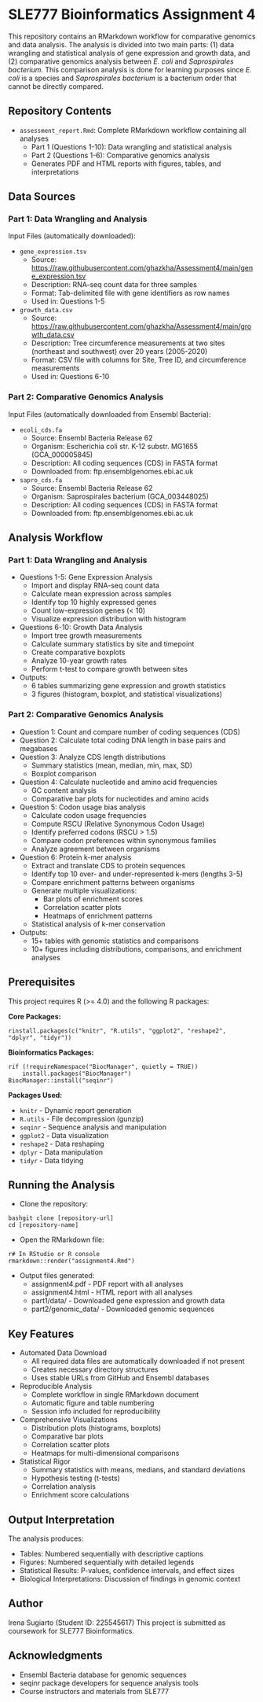 # SLE777 Bioinformatics Assignment 4
This repository contains an RMarkdown workflow for comparative genomics and data analysis. The analysis is divided into two main parts: (1) data wrangling and statistical analysis of gene expression and growth data, and (2) comparative genomics analysis between *E. coli* and *Saprospirales bacterium*. This comparison analysis is done for learning purposes since *E. coli* is a species and *Saprospirales bacterium* is a bacterium order that cannot be directly compared.

## Repository Contents
- `assessment_report.Rmd`: Complete RMarkdown workflow containing all analyses
  - Part 1 (Questions 1-10): Data wrangling and statistical analysis
  - Part 2 (Questions 1-6): Comparative genomics analysis
  - Generates PDF and HTML reports with figures, tables, and interpretations

## Data Sources
### Part 1: Data Wrangling and Analysis
Input Files (automatically downloaded): 
- `gene_expression.tsv`
  - Source: https://raw.githubusercontent.com/ghazkha/Assessment4/main/gene_expression.tsv
  - Description: RNA-seq count data for three samples
  - Format: Tab-delimited file with gene identifiers as row names
  - Used in: Questions 1-5
- `growth_data.csv`
  - Source: https://raw.githubusercontent.com/ghazkha/Assessment4/main/growth_data.csv
  - Description: Tree circumference measurements at two sites (northeast and southwest) over 20 years (2005-2020)
  - Format: CSV file with columns for Site, Tree ID, and circumference measurements
  - Used in: Questions 6-10

### Part 2: Comparative Genomics Analysis
Input Files (automatically downloaded from Ensembl Bacteria):
- `ecoli_cds.fa`
  - Source: Ensembl Bacteria Release 62
  - Organism: Escherichia coli str. K-12 substr. MG1655 (GCA_000005845)
  - Description: All coding sequences (CDS) in FASTA format
  - Downloaded from: ftp.ensemblgenomes.ebi.ac.uk
- `sapro_cds.fa`
  - Source: Ensembl Bacteria Release 62
  - Organism: Saprospirales bacterium (GCA_003448025)
  - Description: All coding sequences (CDS) in FASTA format
  - Downloaded from: ftp.ensemblgenomes.ebi.ac.uk

## Analysis Workflow
### Part 1: Data Wrangling and Analysis
- Questions 1-5: Gene Expression Analysis
  - Import and display RNA-seq count data
  - Calculate mean expression across samples
  - Identify top 10 highly expressed genes
  - Count low-expression genes (< 10)
  - Visualize expression distribution with histogram
- Questions 6-10: Growth Data Analysis
  - Import tree growth measurements
  - Calculate summary statistics by site and timepoint
  - Create comparative boxplots
  - Analyze 10-year growth rates
  - Perform t-test to compare growth between sites
- Outputs:
  - 6 tables summarizing gene expression and growth statistics
  - 3 figures (histogram, boxplot, and statistical visualizations)

### Part 2: Comparative Genomics Analysis
- Question 1: Count and compare number of coding sequences (CDS)
- Question 2: Calculate total coding DNA length in base pairs and megabases
- Question 3: Analyze CDS length distributions
  - Summary statistics (mean, median, min, max, SD)
  - Boxplot comparison
- Question 4: Calculate nucleotide and amino acid frequencies
  - GC content analysis
  - Comparative bar plots for nucleotides and amino acids
- Question 5: Codon usage bias analysis
  - Calculate codon usage frequencies
  - Compute RSCU (Relative Synonymous Codon Usage)
  - Identify preferred codons (RSCU > 1.5)
  - Compare codon preferences within synonymous families
  - Analyze agreement between organisms
- Question 6: Protein k-mer analysis
  - Extract and translate CDS to protein sequences
  - Identify top 10 over- and under-represented k-mers (lengths 3-5)
  - Compare enrichment patterns between organisms
  - Generate multiple visualizations:
    - Bar plots of enrichment scores
    - Correlation scatter plots
    - Heatmaps of enrichment patterns
  - Statistical analysis of k-mer conservation
- Outputs:
  - 15+ tables with genomic statistics and comparisons
  - 10+ figures including distributions, comparisons, and enrichment analyses

## Prerequisites

This project requires R (>= 4.0) and the following R packages:

**Core Packages:**
```
rinstall.packages(c("knitr", "R.utils", "ggplot2", "reshape2", "dplyr", "tidyr"))
```

**Bioinformatics Packages:**
```
rif (!requireNamespace("BiocManager", quietly = TRUE))
    install.packages("BiocManager")
BiocManager::install("seqinr")
```

**Packages Used:**

*   `knitr` - Dynamic report generation
*   `R.utils` - File decompression (gunzip)
*   `seqinr` - Sequence analysis and manipulation
*   `ggplot2` - Data visualization
*   `reshape2` - Data reshaping
*   `dplyr` - Data manipulation
*   `tidyr` - Data tidying

## Running the Analysis
- Clone the repository:
```
bashgit clone [repository-url]
cd [repository-name]
```

- Open the RMarkdown file:
```
r# In RStudio or R console
rmarkdown::render("assignment4.Rmd")
```

- Output files generated:
  - assignment4.pdf - PDF report with all analyses
  - assignment4.html - HTML report with all analyses
  - part1/data/ - Downloaded gene expression and growth data
  - part2/genomic_data/ - Downloaded genomic sequences

## Key Features
- Automated Data Download
  - All required data files are automatically downloaded if not present
  - Creates necessary directory structures
  - Uses stable URLs from GitHub and Ensembl databases
- Reproducible Analysis
  - Complete workflow in single RMarkdown document
  - Automatic figure and table numbering
  - Session info included for reproducibility
- Comprehensive Visualizations
  - Distribution plots (histograms, boxplots)
  - Comparative bar plots
  - Correlation scatter plots
  - Heatmaps for multi-dimensional comparisons
- Statistical Rigor
  - Summary statistics with means, medians, and standard deviations
  - Hypothesis testing (t-tests)
  - Correlation analysis
  - Enrichment score calculations

## Output Interpretation
The analysis produces:
- Tables: Numbered sequentially with descriptive captions
- Figures: Numbered sequentially with detailed legends
- Statistical Results: P-values, confidence intervals, and effect sizes
- Biological Interpretations: Discussion of findings in genomic context

## Author
Irena Sugiarto (Student ID: 225545617)
This project is submitted as coursework for SLE777 Bioinformatics.

## Acknowledgments
- Ensembl Bacteria database for genomic sequences
- seqinr package developers for sequence analysis tools
- Course instructors and materials from SLE777
